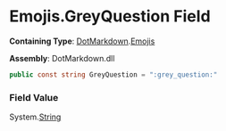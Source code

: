 # Emojis\.GreyQuestion Field

**Containing Type**: [DotMarkdown](../../README.md)\.[Emojis](../README.md)

**Assembly**: DotMarkdown\.dll

```csharp
public const string GreyQuestion = ":grey_question:"
```

### Field Value

System\.[String](https://docs.microsoft.com/en-us/dotnet/api/system.string)